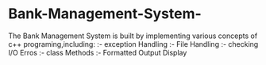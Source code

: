# Bank-Management-System-
The Bank Management System is built by implementing various concepts of c++ programing,including:
:- exception Handling
:- File Handling
:- checking I/O Erros
:- class Methods
:- Formatted Output Display
